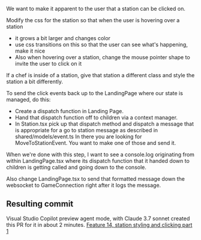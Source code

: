 We want to make it apparent to the user that a station can be clicked on.

Modify the css for the station so that when the user is hovering over a station
* it grows a bit larger and changes color
* use css transitions on this so that the user can see what's happening, make it nice
* Also when hovering over a station, change the mouse pointer shape to invite the user to click on it

If a chef is inside of a station, give that station a different class
	and style the station a bit differently.

To send the click events back up to the LandingPage where our state is managed, do this:
* Create a dispatch function in Landing Page.
* Hand that dispatch function off to children via a context manager.
* In Station.tsx pick up that dispatch method and dispatch a message that is
	appropriate for a go to station message as described in shared/models/event.ts
	In there you are looking for MoveToStationEvent.
	You want to make one of those and send it.

When we're done with this step, I want to see a console.log originating from within
	LandingPage.tsx where its dispatch function that it handed down to children
	is getting called and going down to the console.

Also change LandingPage.tsx to send that formatted message down the websocket to GameConnection
right after it logs the message.

## Resulting commit
Visual Studio Copilot preview agent mode, with Claude 3.7 sonnet created this PR for it
in about 2 minutes.  [Feature 14, station styling and clicking part 1](https://github.com/unoti/kitchen-exp1/commit/a32e7471b1bdb8c9072bee6b328080880c0413c2)
